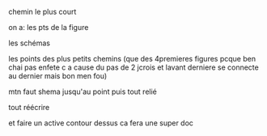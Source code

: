 chemin le plus court 

on a:
les pts de la figure

les schémas

les points des plus petits chemins (que des 4premieres figures pcque ben chai pas enfete c a cause du pas de 2 jcrois et lavant derniere se connecte au dernier mais bon men fou)

mtn faut shema jusqu'au point puis tout relié 


tout réécrire

et faire un active contour dessus ca fera une super doc 
 



 































